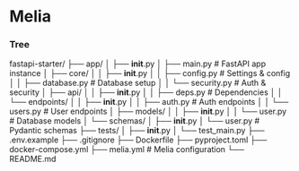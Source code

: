 # Melia

### Tree

fastapi-starter/
  ├── app/
  │   ├── __init__.py
  │   ├── main.py                     # FastAPI app instance
  │   ├── core/
  │   │   ├── __init__.py
  │   │   ├── config.py              # Settings & config
  │   │   ├── database.py            # Database setup
  │   │   └── security.py            # Auth & security
  │   ├── api/
  │   │   ├── __init__.py
  │   │   ├── deps.py                # Dependencies
  │   │   └── endpoints/
  │   │       ├── __init__.py
  │   │       ├── auth.py            # Auth endpoints
  │   │       └── users.py           # User endpoints
  │   ├── models/
  │   │   ├── __init__.py
  │   │   └── user.py                # Database models
  │   └── schemas/
  │       ├── __init__.py
  │       └── user.py                # Pydantic schemas
  ├── tests/
  │   ├── __init__.py
  │   └── test_main.py
  ├── .env.example
  ├── .gitignore
  ├── Dockerfile
  ├── pyproject.toml
  ├── docker-compose.yml
  ├── melia.yml                      # Melia configuration
  └── README.md
